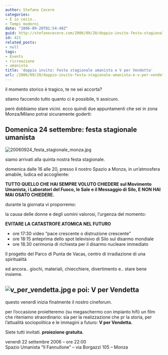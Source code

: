 ```yaml
---
author: Stefano Cecere
categories:
- E io cecio..
- Tempi moderni
date: "2006-09-20T01:54:40Z"
guid: http://stefanocecere.com/2006/09/20/doppio-invito-festa-stagionale-umanista-e-v-per-vendetta/
id: 421
related_posts:
- null
tags:
- Events
- ricreazione
- umanista
title: 'doppio invito: Festa stagionale umanista e V per Vendetta'
url: /2006/09/20/doppio-invito-festa-stagionale-umanista-e-v-per-vendetta/
---
```


il momento storico è tragico, te ne sei accorta?

stiamo faccendo tutto quanto ci è possibile, ti assicuro.

però dobbiamo stare vicini. ecco quindi due appuntamenti che sei in zona Monza/Milano potrai sicuramente goderti:

## Domenica 24 settembre: festa stagionale umanista

<p class="bodytext">
  <img alt="20060924_festa_stagionale_monza.jpg" id="image419" src="http://stefanocecere.com/wp-content/uploads/sites/3/2006/09/20060924_festa_stagionale_monza.jpg" />
</p>

<p class="bodytext">
  siamo arrivati alla quinta nostra festa stagionale.
</p>

<p class="bodytext">
  domenica dalle 16 alle 20, presso il nostro Spazio a Monza, in un&#8217;atmosfera amabile, ludica ed accogliente:
</p>

<p class="bodytext">
  <strong>TUTTO QUELLO CHE HAI SEMPRE VOLUTO CHIEDERE sul Movimento Umanista, i Laboratori del Fuoco, le Sale e il Messaggio di Silo, E NON HAI MAI OSATO CHIEDERE.</strong>
</p>

<p class="bodytext">
  durante la giornata vi proporremo:
</p>

<p class="bodytext">
  la causa delle donne e degli uomini valorosi, l&#8217;urgenza del momento:
</p>

<p class="bodytext">
  <strong>EVITARE LA CATASTROFE ATOMICA NEL FUTURO</strong>
</p>

  * ore 17:30 video &#8220;pace crescente o distruzione crescente&#8221;
  * ore 18:15 anteprima dello spot televisivo di Silo sul disarmo mondiale
  * ore 18.30 cerimonia di richiesta per il disarmo nucleare immediato

<p class="bodytext">
  Il progetto del Parco di Punta de Vacas, centro di irradiazione di una spiritualità
</p>

<p class="bodytext">
  ed ancora.. giochi, materiali, chiecchiere, divertimento e.. stare bene insieme.
</p>

<p class="bodytext">
  <h2>
    <img align="left" alt="v_per_vendetta.jpg" id="image420" title="v_per_vendetta.jpg" src="http://stefanocecere.com/wp-content/uploads/sites/3/2006/09/v_per_vendetta.jpg" />e poi: V per Vendetta
  </h2>
  
  <p>
    questo venerdì inizia finalmente il nostro cineforum.
  </p>
  
  <p class="bodytext">
    per l&#8217;occasione proietteremo (su megaschermo con impianto hifi) un film che riteniamo straordinario: sia per la realizzazione che pr la storia, per l&#8217;attualità sociopolitica e le immagini a futuro: <strong>V per Vendetta.</strong>
  </p>
  
  <p class="bodytext">
    Siete tutti invitati. <strong>proiezione gratuita</strong>.
  </p>
  
  <p class="bodytext">
    venerdì 22 settembre 2006 &#8211; ore 22:00<br /> Spazio Umanista &#8220;Il Fannullone&#8221; &#8211; via Borgazzi 105 &#8211; Monza
  </p>
  
  <p class="bodytext">